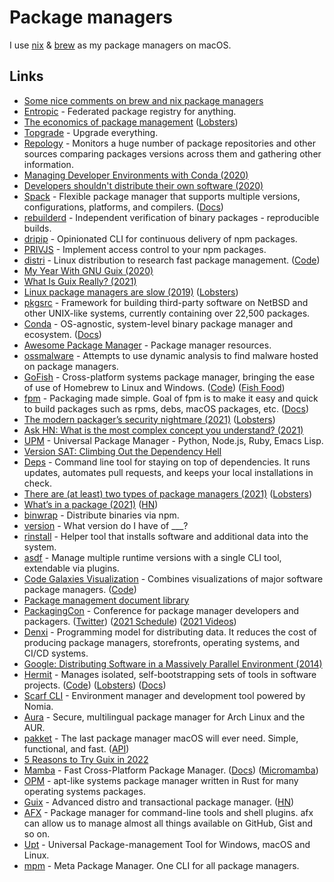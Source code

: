 # Package managers

I use [nix](nix/nix.md) & [brew](brew.md) as my package managers on macOS.

## Links

- [Some nice comments on brew and nix package managers](https://www.alfredforum.com/topic/11856-crash-when-quicklook-previewing-url/)
- [Entropic](https://github.com/entropic-dev/entropic) - Federated package registry for anything.
- [The economics of package management](https://github.com/ceejbot/economics-of-package-management/blob/master/essay.md) ([Lobsters](https://lobste.rs/s/4pyvag/economics_package_management))
- [Topgrade](https://github.com/r-darwish/topgrade/) - Upgrade everything.
- [Repology](https://repology.org/) - Monitors a huge number of package repositories and other sources comparing packages versions across them and gathering other information.
- [Managing Developer Environments with Conda (2020)](https://interrupt.memfault.com/blog/conda-developer-environments)
- [Developers shouldn't distribute their own software (2020)](https://lobste.rs/s/6ame3m/developers_shouldn_t_distribute_their)
- [Spack](https://github.com/spack/spack) - Flexible package manager that supports multiple versions, configurations, platforms, and compilers. ([Docs](https://spack.readthedocs.io/en/latest/))
- [rebuilderd](https://github.com/kpcyrd/rebuilderd) - Independent verification of binary packages - reproducible builds.
- [dripip](https://github.com/prisma-labs/dripip) - Opinionated CLI for continuous delivery of npm packages.
- [PRIVJS](https://privjs.com/) - Implement access control to your npm packages.
- [distri](https://distr1.org/) - Linux distribution to research fast package management. ([Code](https://github.com/distr1/distri))
- [My Year With GNU Guix (2020)](https://elais.codes/my-year-with-gnu-guix.html)
- [What Is Guix Really? (2021)](https://www.ryanprior.com/posts/what-is-guix-really/)
- [Linux package managers are slow (2019)](https://michael.stapelberg.ch/posts/2019-08-17-linux-package-managers-are-slow/) ([Lobsters](https://lobste.rs/s/tanpix/linux_package_managers_are_slow))
- [pkgsrc](https://www.pkgsrc.org/) - Framework for building third-party software on NetBSD and other UNIX-like systems, currently containing over 22,500 packages.
- [Conda](https://github.com/conda/conda) - OS-agnostic, system-level binary package manager and ecosystem. ([Docs](https://docs.conda.io/en/latest/))
- [Awesome Package Manager](https://github.com/damon-kwok/awesome-package-manager) - Package manager resources.
- [ossmalware](https://github.com/jordan-wright/ossmalware) - Attempts to use dynamic analysis to find malware hosted on package managers.
- [GoFish](https://gofi.sh/) - Cross-platform systems package manager, bringing the ease of use of Homebrew to Linux and Windows. ([Code](https://github.com/fishworks/gofish)) ([Fish Food](https://github.com/fishworks/fish-food))
- [fpm](https://github.com/jordansissel/fpm) - Packaging made simple. Goal of fpm is to make it easy and quick to build packages such as rpms, debs, macOS packages, etc. ([Docs](https://fpm.readthedocs.io/en/latest/))
- [The modern packager’s security nightmare (2021)](https://blogs.gentoo.org/mgorny/2021/02/19/the-modern-packagers-security-nightmare/) ([Lobsters](https://lobste.rs/s/zb1c4k/modern_packager_s_security_nightmare))
- [Ask HN: What is the most complex concept you understand? (2021)](https://www.youtube.com/watch?v=iBaqOK75cho)
- [UPM](https://github.com/replit/upm) - Universal Package Manager - Python, Node.js, Ruby, Emacs Lisp.
- [Version SAT: Climbing Out the Dependency Hell](https://research.swtch.com/version-sat)
- [Deps](https://github.com/dropseed/deps) - Command line tool for staying on top of dependencies. It runs updates, automates pull requests, and keeps your local installations in check.
- [There are (at least) two types of package managers (2021)](https://utcc.utoronto.ca/~cks/space/blog/tech/PackageManagersTwoTypes) ([Lobsters](https://lobste.rs/s/3usbqn/there_are_at_least_two_types_package))
- [What’s in a package (2021)](https://hpc.guix.info/blog/2021/09/whats-in-a-package/) ([HN](https://news.ycombinator.com/item?id=28618074))
- [binwrap](https://github.com/avh4/binwrap) - Distribute binaries via npm.
- [version](https://github.com/bit101/version) - What version do I have of \_\_\_?
- [rinstall](https://github.com/DanySpin97/rinstall) - Helper tool that installs software and additional data into the system.
- [asdf](https://github.com/asdf-vm/asdf) - Manage multiple runtime versions with a single CLI tool, extendable via plugins.
- [Code Galaxies Visualization](https://anvaka.github.io/pm/) - Combines visualizations of major software package managers. ([Code](https://github.com/anvaka/pm))
- [Package management document library](https://github.com/andrew/package-managers)
- [PackagingCon](https://packaging-con.org/) - Conference for package manager developers and packagers. ([Twitter](https://twitter.com/packagingcon)) ([2021 Schedule](https://pretalx.com/packagingcon-2021/schedule/#)) ([2021 Videos](https://www.youtube.com/playlist?list=PLl386dCR5QGQu7XhFaVTwEGoD7fLtnGQ7))
- [Denxi](https://github.com/zyrolasting/denxi) - Programming model for distributing data. It reduces the cost of producing package managers, storefronts, operating systems, and CI/CD systems.
- [Google: Distributing Software in a Massively Parallel Environment (2014)](https://www.usenix.org/sites/default/files/conference/protected-files/lisa_2014_talk.pdf)
- [Hermit](https://cashapp.github.io/hermit/) - Manages isolated, self-bootstrapping sets of tools in software projects. ([Code](https://github.com/cashapp/hermit)) ([Lobsters](https://lobste.rs/s/leqj8z/hermit_manages_isolated_self)) ([Docs](https://cashapp.github.io/hermit/usage/get-started/))
- [Scarf CLI](https://github.com/scarf-sh/scarf) - Environment manager and development tool powered by Nomia.
- [Aura](https://github.com/fosskers/aura) - Secure, multilingual package manager for Arch Linux and the AUR.
- [pakket](https://github.com/pakket-project/pakket) - The last package manager macOS will ever need. Simple, functional, and fast. ([API](https://github.com/pakket-project/api))
- [5 Reasons to Try Guix in 2022](https://www.youtube.com/watch?v=7ZdMRLPZhFs)
- [Mamba](https://github.com/mamba-org/mamba) - Fast Cross-Platform Package Manager. ([Docs](https://mamba.readthedocs.io/en/latest/index.html)) ([Micromamba](https://github.com/cjdoris/MicroMamba.jl))
- [OPM](https://github.com/0xc0ffeec0de/opm) - apt-like systems package manager written in Rust for many operating systems packages.
- [Guix](https://guix.gnu.org/) - Advanced distro and transactional package manager. ([HN](https://news.ycombinator.com/item?id=30488908))
- [AFX](https://github.com/b4b4r07/afx) - Package manager for command-line tools and shell plugins. afx can allow us to manage almost all things available on GitHub, Gist and so on.
- [Upt](https://github.com/sigoden/upt) - Universal Package-management Tool for Windows, macOS and Linux.
- [mpm](https://github.com/kdeldycke/meta-package-manager) - Meta Package Manager. One CLI for all package managers.